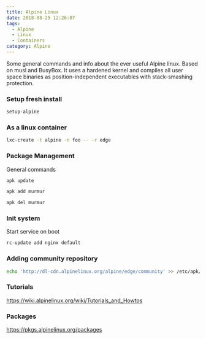 ```yaml
---
title: Alpine Linux
date: 2018-08-25 12:26:07
tags: 
  - Alpine 
  - Linux 
  - Containers
category: Alpine
---
```


Some general commands and info about the ever useful Alpine linux.  Based on musl and BusyBox. It uses a hardened kernel and compiles all user space binaries as position-independent executables with stack-smashing protection.

<!--more-->

### Setup fresh install
```bash
setup-alpine
```
### As a linux container
```bash
lxc-create -t alpine -n foo -- -r edge
```

### Package Management
General commands
```bash
apk update

apk add murmur

apk del murmur
```

### Init system
Start service on boot
```bash
rc-update add nginx default
```


### Adding community repository
```bash
echo 'http://dl-cdn.alpinelinux.org/alpine/edge/community' >> /etc/apk/repositories
```


### Tutorials

https://wiki.alpinelinux.org/wiki/Tutorials_and_Howtos



### Packages

https://pkgs.alpinelinux.org/packages
